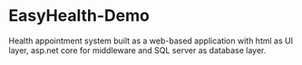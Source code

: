 # EasyHealth-Demo
Health appointment system built as a web-based application with html as UI layer, asp.net core for middleware and SQL server as database layer.
